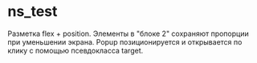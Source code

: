 # ns_test

Разметка flex + position.
Элементы в "блоке 2" сохраняют пропорции при уменьшении экрана.
Popup позиционируется и открывается по клику с помощью псевдокласса target.
